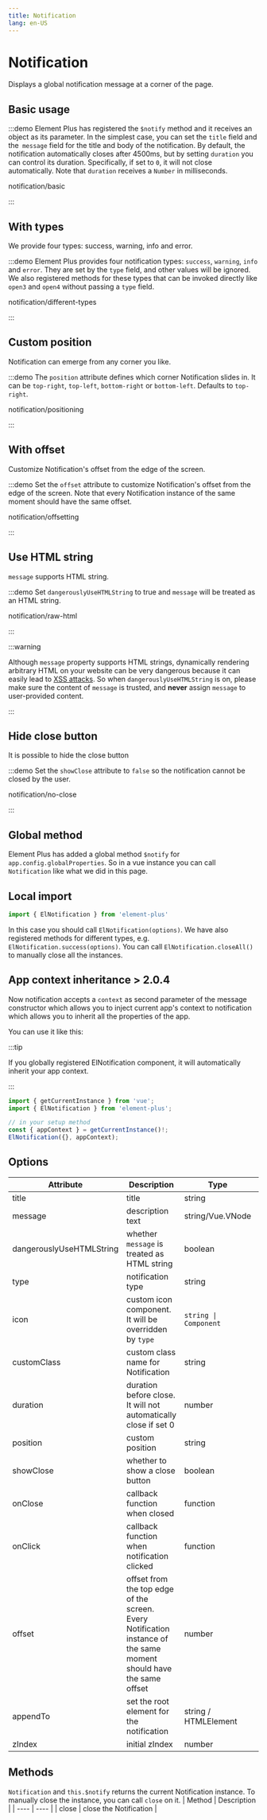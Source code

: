 ```yaml
---
title: Notification
lang: en-US
---
```


# Notification

Displays a global notification message at a corner of the page.

## Basic usage

:::demo Element Plus has registered the `$notify` method and it receives an object as its parameter. In the simplest case, you can set the `title` field and the` message` field for the title and body of the notification. By default, the notification automatically closes after 4500ms, but by setting `duration` you can control its duration. Specifically, if set to `0`, it will not close automatically. Note that `duration` receives a `Number` in milliseconds.

notification/basic

:::

## With types

We provide four types: success, warning, info and error.

:::demo Element Plus provides four notification types: `success`, `warning`, `info` and `error`. They are set by the `type` field, and other values will be ignored. We also registered methods for these types that can be invoked directly like `open3` and `open4` without passing a `type` field.

notification/different-types

:::

## Custom position

Notification can emerge from any corner you like.

:::demo The `position` attribute defines which corner Notification slides in. It can be `top-right`, `top-left`, `bottom-right` or `bottom-left`. Defaults to `top-right`.

notification/positioning

:::

## With offset

Customize Notification's offset from the edge of the screen.

:::demo Set the `offset` attribute to customize Notification's offset from the edge of the screen. Note that every Notification instance of the same moment should have the same offset.

notification/offsetting

:::

## Use HTML string

`message` supports HTML string.

:::demo Set `dangerouslyUseHTMLString` to true and `message` will be treated as an HTML string.

notification/raw-html

:::

:::warning

Although `message` property supports HTML strings, dynamically rendering arbitrary HTML on your website can be very dangerous because it can easily lead to [XSS attacks](https://en.wikipedia.org/wiki/Cross-site_scripting). So when `dangerouslyUseHTMLString` is on, please make sure the content of `message` is trusted, and **never** assign `message` to user-provided content.

:::

## Hide close button

It is possible to hide the close button

:::demo Set the `showClose` attribute to `false` so the notification cannot be closed by the user.

notification/no-close

:::

## Global method

Element Plus has added a global method `$notify` for `app.config.globalProperties`. So in a vue instance you can call `Notification` like what we did in this page.

## Local import

```javascript
import { ElNotification } from 'element-plus'
```

In this case you should call `ElNotification(options)`. We have also registered methods for different types, e.g. `ElNotification.success(options)`. You can call `ElNotification.closeAll()` to manually close all the instances.

## App context inheritance <lp-tag>> 2.0.4</lp-tag>

Now notification accepts a `context` as second parameter of the message constructor which allows you to inject current app's context to notification which allows you to inherit all the properties of the app.

You can use it like this:

:::tip

If you globally registered ElNotification component, it will automatically inherit your app context.

:::

```ts
import { getCurrentInstance } from 'vue';
import { ElNotification } from 'element-plus';

// in your setup method
const { appContext } = getCurrentInstance()!;
ElNotification({}, appContext);
```

## Options

| Attribute                | Description                                                                                                        | Type                  | Accepted Values                             | Default       |
| ------------------------ | ------------------------------------------------------------------------------------------------------------------ | --------------------- | ------------------------------------------- | ------------- |
| title                    | title                                                                                                              | string                | —                                           | —             |
| message                  | description text                                                                                                   | string/Vue.VNode      | —                                           | —             |
| dangerouslyUseHTMLString | whether `message` is treated as HTML string                                                                        | boolean               | —                                           | false         |
| type                     | notification type                                                                                                  | string                | success/warning/info/error                  | —             |
| icon                     | custom icon component. It will be overridden by `type`                                                             | `string \| Component` | —                                           | —             |
| customClass              | custom class name for Notification                                                                                 | string                | —                                           | —             |
| duration                 | duration before close. It will not automatically close if set 0                                                    | number                | —                                           | 4500          |
| position                 | custom position                                                                                                    | string                | top-right/top-left/bottom-right/bottom-left | top-right     |
| showClose                | whether to show a close button                                                                                     | boolean               | —                                           | true          |
| onClose                  | callback function when closed                                                                                      | function              | —                                           | —             |
| onClick                  | callback function when notification clicked                                                                        | function              | —                                           | —             |
| offset                   | offset from the top edge of the screen. Every Notification instance of the same moment should have the same offset | number                | —                                           | 0             |
| appendTo                 | set the root element for the notification                                                                          | string / HTMLElement  | -                                           | document.body |
| zIndex                   | initial zIndex                                                                                                     | number                | -                                           | 0             |

## Methods

`Notification` and `this.$notify` returns the current Notification instance. To manually close the instance, you can call `close` on it.
| Method | Description |
| ---- | ---- |
| close | close the Notification |
